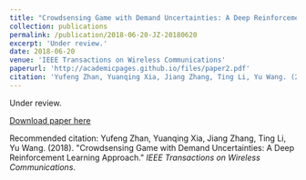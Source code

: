 ```yaml
---
title: "Crowdsensing Game with Demand Uncertainties: A Deep Reinforcement Learning Approach"
collection: publications
permalink: /publication/2018-06-20-JZ-20180620
excerpt: 'Under review.'
date: 2018-06-20
venue: 'IEEE Transactions on Wireless Communications'
paperurl: 'http://academicpages.github.io/files/paper2.pdf'
citation: 'Yufeng Zhan, Yuanqing Xia, Jiang Zhang, Ting Li, Yu Wang. (2018). &quot;Crowdsensing Game with Demand Uncertainties: A Deep Reinforcement Learning Approach.&quot; <i>IEEE Transactions on Wireless Communications</i>. '
---
```

Under review.

[Download paper here](http://academicpages.github.io/files/paper2.pdf)

Recommended citation: Yufeng Zhan, Yuanqing Xia, Jiang Zhang, Ting Li, Yu Wang. (2018). "Crowdsensing Game with Demand Uncertainties: A Deep Reinforcement Learning Approach." <i>IEEE Transactions on Wireless Communications</i>. 
